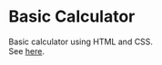# Basic Calculator
Basic calculator using HTML and CSS.</br>
See <a href="https://allynkalda.github.io/Calculator/">here</a>.
